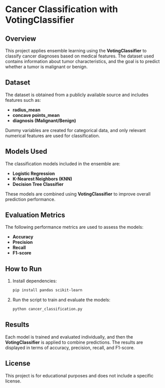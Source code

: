 # Cancer Classification with VotingClassifier

## Overview
This project applies ensemble learning using the **VotingClassifier** to classify cancer diagnoses based on medical features. The dataset used contains information about tumor characteristics, and the goal is to predict whether a tumor is malignant or benign.

## Dataset
The dataset is obtained from a publicly available source and includes features such as:
- **radius_mean**
- **concave points_mean**
- **diagnosis (Malignant/Benign)**

Dummy variables are created for categorical data, and only relevant numerical features are used for classification.

## Models Used
The classification models included in the ensemble are:
- **Logistic Regression**
- **K-Nearest Neighbors (KNN)**
- **Decision Tree Classifier**

These models are combined using **VotingClassifier** to improve overall prediction performance.

## Evaluation Metrics
The following performance metrics are used to assess the models:
- **Accuracy**
- **Precision**
- **Recall**
- **F1-score**

## How to Run
1. Install dependencies:
   ```bash
   pip install pandas scikit-learn
   ```
2. Run the script to train and evaluate the models:
   ```bash
   python cancer_classification.py
   ```

## Results
Each model is trained and evaluated individually, and then the **VotingClassifier** is applied to combine predictions. The results are displayed in terms of accuracy, precision, recall, and F1-score.

## License
This project is for educational purposes and does not include a specific license.

